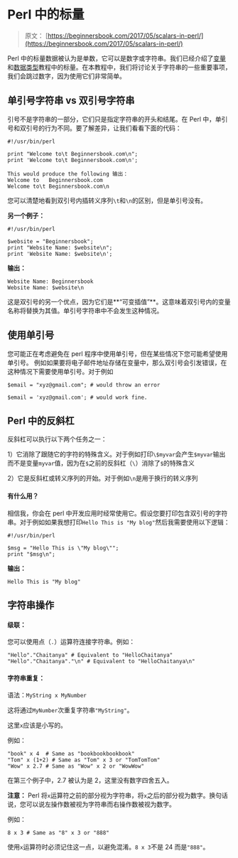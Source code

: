 # Perl 中的标量

> 原文： [https://beginnersbook.com/2017/05/scalars-in-perl/](https://beginnersbook.com/2017/05/scalars-in-perl/)

Perl 中的标量数据被认为是单数，它可以是数字或字符串。我们已经介绍了[变量](https://beginnersbook.com/2017/02/perl-variables/)和[数据类型](https://beginnersbook.com/2017/02/data-types-in-perl/)教程中的标量。在本教程中，我们将讨论关于字符串的一些重要事项，我们会跳过数字，因为使用它们非常简单。

## 单引号字符串 vs 双引号字符串

引号不是字符串的一部分，它们只是指定字符串的开头和结尾。在 Perl 中，单引号和双引号的行为不同。要了解差异，让我们看看下面的代码：

```
#!/usr/bin/perl

print "Welcome to\t Beginnersbook.com\n";
print 'Welcome to\t Beginnersbook.com\n';

This would produce the following 输出：
Welcome to	 Beginnersbook.com
Welcome to\t Beginnersbook.com\n
```

您可以清楚地看到双引号内插转义序列`\t`和`\n`的区别，但是单引号没有。

**另一个例子：**

```
#!/usr/bin/perl

$website = "Beginnersbook";
print "Website Name: $website\n";
print 'Website Name: $website\n';
```

**输出：**

```
Website Name: Beginnersbook
Website Name: $website\n
```

这是双引号的另一个优点，因为它们是**“可变插值”**。这意味着双引号内的变量名称将替换为其值。单引号字符串中不会发生这种情况。

## 使用单引号

您可能正在考虑避免在 perl 程序中使用单引号，但在某些情况下您可能希望使用单引号。
例如如果要将电子邮件地址存储在变量中，那么双引号会引发错误，在这种情况下需要使用单引号。对于例如

```
$email = "xyz@gmail.com"; # would throw an error 

$email = 'xyz@gmail.com'; # would work fine.
```

## Perl 中的反斜杠

反斜杠可以执行以下两个任务之一：

1）它消除了跟随它的字符的特殊含义。对于例如打印`\$myvar`会产生`$myvar`输出而不是变量`myvar`值，因为在`$`之前的反斜杠（`\`）消除了`$`的特殊含义

2）它是反斜杠或转义序列的开始。对于例如`\n`是用于换行的转义序列

#### 有什么用？

相信我，你会在 perl 中开发应用时经常使用它。假设您要打印包含双引号的字符串。对于例如如果我想打印`Hello This is "My blog"`然后我需要使用以下逻辑：

```
#!/usr/bin/perl

$msg = "Hello This is \"My blog\"";
print "$msg\n";
```

**输出：**

```
Hello This is "My blog"
```

## 字符串操作

#### 级联：

您可以使用点（`.`）运算符连接字符串。例如：

```
"Hello"."Chaitanya" # Equivalent to "HelloChaitanya"
"Hello"."Chaitanya"."\n" # Equivalent to "HelloChaitanya\n"
```

#### 字符串重复：

语法：`MyString x MyNumber`

这将通过`MyNumber`次重复字符串`"MyString"`。

这里`x`应该是小写的。

例如：

```
"book" x 4  # Same as "bookbookbookbook"
"Tom" x (1+2) # Same as "Tom" x 3 or "TomTomTom"
"Wow" x 2.7 # Same as "Wow" x 2 or "WowWow"
```

在第三个例子中，2.7 被认为是 2，这里没有数字四舍五入。

**注意：** Perl 将`x`运算符之前的部分视为字符串，将`x`之后的部分视为数字。换句话说，您可以说左操作数被视为字符串而右操作数被视为数字。

例如：

```
8 x 3 # Same as "8" x 3 or "888"
```

使用`x`运算符时必须记住这一点，以避免混淆。`8 x 3`不是 24 而是`"888"`。